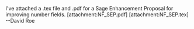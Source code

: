 I've attached a .tex file and .pdf for a Sage Enhancement Proposal for improving number fields.
[attachment:NF_SEP.pdf]
[attachment:NF_SEP.tex]
--David Roe
